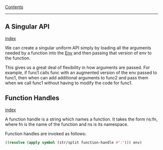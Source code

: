 [Contents](../../Topics/Contents.md)

---

## A Singular API
[index](../../Topics/A%20Singular%20API.md)

We can create a singular uniform API simply by loading all the arguments needed by a function into the [Env](../../Topics/Env.md) and then passing that version of env to the function.  

This gives us a great deal of flexibility in how arguments are passed. For example, if func1 calls func with an augmented version of the env passed to func1, then when can add additional arguments to func2 and pass them when we call func1 without having to modify the code for func1.

## Function Handles
[index](../../Topics/Function%20Handles.md)

A function handle is a string which names a function. It takes the form ns:fn, where fn is the name of the function and ns is its namespace. 

Function handles are invoked as follows:

```clojure
((resolve (apply symbol (str/split function-handle #":"))) env)
```

